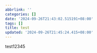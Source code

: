 ```yaml
---
abbrlink: ''
categories: []
date: '2024-09-26T21:43:02.515191+08:00'
tags: []
title: test
updated: '2024-09-26T21:45:24.415+08:00'
---
```

test12345
